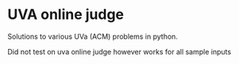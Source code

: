 UVA online judge
========

Solutions to various UVa (ACM) problems in python.

Did not test on uva online judge however works for all sample inputs


